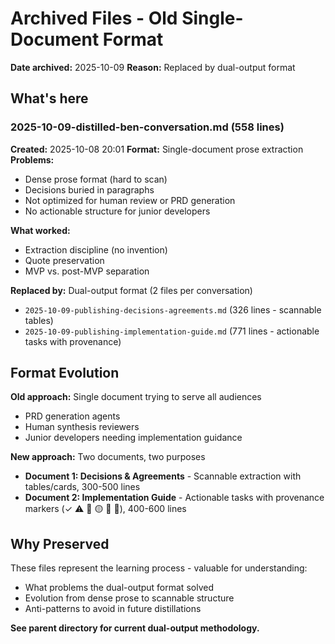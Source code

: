 # Archived Files - Old Single-Document Format

**Date archived:** 2025-10-09
**Reason:** Replaced by dual-output format

## What's here

### 2025-10-09-distilled-ben-conversation.md (558 lines)
**Created:** 2025-10-08 20:01
**Format:** Single-document prose extraction
**Problems:** 
- Dense prose format (hard to scan)
- Decisions buried in paragraphs
- Not optimized for human review or PRD generation
- No actionable structure for junior developers

**What worked:**
- Extraction discipline (no invention)
- Quote preservation
- MVP vs. post-MVP separation

**Replaced by:** Dual-output format (2 files per conversation)
- `2025-10-09-publishing-decisions-agreements.md` (326 lines - scannable tables)
- `2025-10-09-publishing-implementation-guide.md` (771 lines - actionable tasks with provenance)

## Format Evolution

**Old approach:** Single document trying to serve all audiences
- PRD generation agents
- Human synthesis reviewers
- Junior developers needing implementation guidance

**New approach:** Two documents, two purposes
- **Document 1: Decisions & Agreements** - Scannable extraction with tables/cards, 300-500 lines
- **Document 2: Implementation Guide** - Actionable tasks with provenance markers (✓ ⚠️ 🔴 🟡 🤖 👤), 400-600 lines

## Why Preserved

These files represent the learning process - valuable for understanding:
- What problems the dual-output format solved
- Evolution from dense prose to scannable structure
- Anti-patterns to avoid in future distillations

**See parent directory for current dual-output methodology.**
